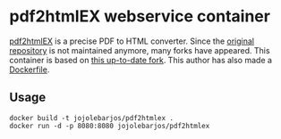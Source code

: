 
# pdf2htmlEX webservice container

[pdf2htmlEX](http://pdf2htmlex.blogspot.com/) is a precise PDF to HTML converter. Since the [original repository](https://github.com/coolwanglu/pdf2htmlEX) is not maintained anymore, many forks have appeared. This container is based on [this up-to-date fork](https://github.com/Rockstar04/pdf2htmlEX). This author has also made a [Dockerfile](https://github.com/oaeproject/oae-pdf2htmlEX-docker).


## Usage

```
docker build -t jojolebarjos/pdf2htmlex .
docker run -d -p 8080:8080 jojolebarjos/pdf2htmlex
```
